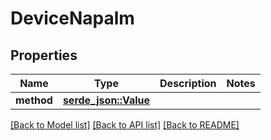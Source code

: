 # DeviceNapalm

## Properties

Name | Type | Description | Notes
------------ | ------------- | ------------- | -------------
**method** | [**serde_json::Value**](.md) |  | 

[[Back to Model list]](../README.md#documentation-for-models) [[Back to API list]](../README.md#documentation-for-api-endpoints) [[Back to README]](../README.md)


